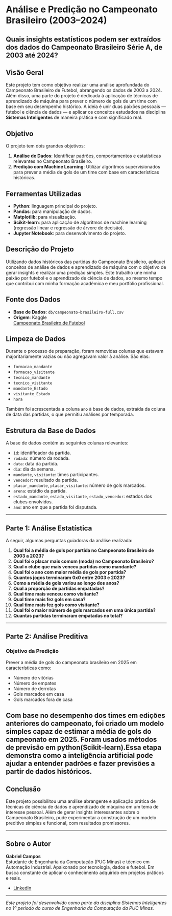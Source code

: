 # Análise e Predição no Campeonato Brasileiro (2003–2024)

## Quais insights estatísticos podem ser extraídos dos dados do Campeonato Brasileiro Série A, de 2003 até 2024?

## Visão Geral

Este projeto tem como objetivo realizar uma análise aprofundada do Campeonato Brasileiro de Futebol, abrangendo os dados de 2003 a 2024. Além disso, uma parte do projeto é dedicada à aplicação de técnicas de aprendizado de máquina para prever o número de gols de um time com base em seu desempenho histórico. A ideia é unir duas paixões pessoais — futebol e ciência de dados — e aplicar os conceitos estudados na disciplina **Sistemas Inteligentes** de maneira prática e com significado real.

## Objetivo

O projeto tem dois grandes objetivos:

1. **Análise de Dados**: Identificar padrões, comportamentos e estatísticas relevantes no Campeonato Brasileiro.
2. **Predição com Machine Learning**: Utilizar algoritmos supervisionados para prever a média de gols de um time com base em características históricas.

## Ferramentas Utilizadas

- **Python**: linguagem principal do projeto.
- **Pandas**: para manipulação de dados.
- **Matplotlib**: para visualização.
- **Scikit-learn**: para aplicação de algoritmos de machine learning (regressão linear e regressão de árvore de decisão).
- **Jupyter Notebook**: para desenvolvimento do projeto.

## Descrição do Projeto

Utilizando dados históricos das partidas do Campeonato Brasileiro, apliquei conceitos de análise de dados e aprendizado de máquina com o objetivo de gerar insights e realizar uma predição simples. Este trabalho une minha paixão por futebol e o aprendizado de ciência de dados, ao mesmo tempo que contribui com minha formação acadêmica e meu portfólio profissional.

## Fonte dos Dados

- **Base de Dados**: `db/campeonato-brasileiro-full.csv`
- **Origem**: Kaggle  
  [Campeonato Brasileiro de Futebol](https://www.kaggle.com/datasets/adaoduque/campeonato-brasileiro-de-futebol/data)

## Limpeza de Dados

Durante o processo de preparação, foram removidas colunas que estavam majoritariamente vazias ou não agregavam valor à análise. São elas:

- `formacao_mandante`
- `formacao_visitante`
- `tecnico_mandante`
- `tecnico_visitante`
- `mandante_Estado`
- `visitante_Estado`
- `hora`

Também foi acrescentada a coluna **`ano`** à base de dados, extraída da coluna de data das partidas, o que permitiu análises por temporada.

## Estrutura da Base de Dados

A base de dados contém as seguintes colunas relevantes:

- `id`: identificador da partida.
- `rodada`: número da rodada.
- `data`: data da partida.
- `dia`: dia da semana.
- `mandante`, `visitante`: times participantes.
- `vencedor`: resultado da partida.
- `placar_mandante`, `placar_visitante`: número de gols marcados.
- `arena`: estádio da partida.
- `estado_mandante`, `estado_visitante`, `estado_vencedor`: estados dos clubes envolvidos.
- `ano`: ano em que a partida foi disputada.

---

## Parte 1: Análise Estatística

A seguir, algumas perguntas guiadoras da análise realizada:

1. **Qual foi a média de gols por partida no Campeonato Brasileiro de 2003 a 2023?**
2. **Qual foi o placar mais comum (moda) no Campeonato Brasileiro?**
3. **Qual o clube que mais venceu partidas como mandante?**
4. **Qual foi o ano com maior média de gols por partida?**
5. **Quantos jogos terminaram 0x0 entre 2003 e 2023?**
6. **Como a média de gols variou ao longo dos anos?**
7. **Qual a proporção de partidas empatadas?**
8. **Qual time mais venceu como visitante?**
9. **Qual time mais fez gols em casa?**
10. **Qual time mais fez gols como visitante?**
11. **Qual foi o maior número de gols marcados em uma única partida?**
12. **Quantas partidas terminaram empatadas no total?**

---

## Parte 2: Análise Preditiva

### Objetivo da Predição

Prever a média de gols do campeonato brasileiro em 2025 em características como:

- Número de vitórias
- Número de empates
- Número de derrotas
- Gols marcados em casa
- Gols marcados fora de casa

Com base no desempenho dos times em edições anteriores do campeonato, foi criado um modelo simples capaz de estimar a média de gols do campeonato em 2025. Foram usados métodos de previsão em python(Scikit-learn).Essa etapa demonstra como a inteligência artificial pode ajudar a entender padrões e fazer previsões a partir de dados históricos.
---

## Conclusão

Este projeto possibilitou uma análise abrangente e aplicação prática de técnicas de ciência de dados e aprendizado de máquina em um tema de interesse pessoal. Além de gerar insights interessantes sobre o Campeonato Brasileiro, pude experimentar a construção de um modelo preditivo simples e funcional, com resultados promissores.

---

## Sobre o Autor

**Gabriel Campos**  
Estudante de Engenharia da Computação (PUC Minas) e técnico em Automação Industrial. Apaixonado por tecnologia, dados e futebol. Em busca constante de aplicar o conhecimento adquirido em projetos práticos e reais.

- [LinkedIn](https://www.linkedin.com/in/gabrielcamposdev/)

---

*Este projeto foi desenvolvido como parte da disciplina Sistemas Inteligentes no 1º período do curso de Engenharia da Computação da PUC Minas.*

